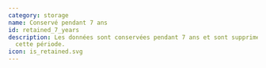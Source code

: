 ```yaml
---
category: storage
name: Conservé pendant 7 ans
id: retained_7_years
description: Les données sont conservées pendant 7 ans et sont supprimées aprés
  cette période.
icon: is_retained.svg
---
```

